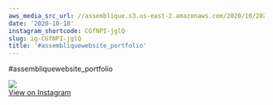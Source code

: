 ```yaml
---
aws_media_src_url: //assemblique.s3.us-east-2.amazonaws.com/2020/10/2020-10-18_14-05-57_UTC.jpg
date: '2020-10-18'
instagram_shortcode: CGfNPI-jglQ
slug: ig-CGfNPI-jglQ
title: '#assembliquewebsite_portfolio'
---
```


#assembliquewebsite\_portfolio 

![](//assemblique.s3.us-east-2.amazonaws.com/2020/10/2020-10-18_14-05-57_UTC.jpg)   
[View on Instagram](https://www.instagram.com/p/CGfNPI-jglQ/)